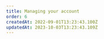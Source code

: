 ```yaml
---
title: Managing your account
order: 6
createdAt: 2022-09-01T13:23:43.100Z
updatedAt: 2023-10-03T13:23:43.109Z
---
```

